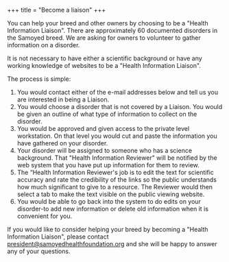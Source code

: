 +++
title = "Become a liaison"
+++

You can help your breed and other owners by choosing to be a "Health Information Liaison".
There are approximately 60 documented disorders in the Samoyed breed.
We are asking for owners to volunteer to gather information on a disorder.

It is not necessary to have either a scientific background or have any working knowledge of websites to be a "Health Information Liaison".

The process is simple:

1. You would contact either of the e-mail addresses below and tell us you are interested in being a Liaison.
2. You would choose a disorder that is not covered by a Liaison. You would be given an outline of what type of information to collect on the disorder.
3. You would be approved and given access to the private level workstation. On that level you would cut and paste the information you have gathered on your disorder.
4. Your disorder will be assigned to someone who has a science background. That "Health Information Reviewer" will be notified by the web system that you have put up information for them to review.
5. The “Health Information Reviewer's job is to edit the text for scientific accuracy and rate the credibility of the links so the public understands how much significant to give to a resource. The Reviewer would then select a tab to make the text visible on the public viewing website.
6. You would be able to go back into the system to do edits on your disorder-to add new information or delete old information when it is convenient for you.

If you would like to consider helping your breed by becoming a "Health Information Liaison", please contact
[president@samoyedhealthfoundation.org](mailto:president@samoyedhealthfoundation.org?subject=Questions%20about%20becoming%20a%20Health%20Information%20Reviewer)
and she will be happy to answer any of your questions.
